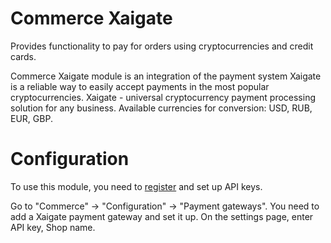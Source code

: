 # Commerce Xaigate

Provides functionality to pay for orders using cryptocurrencies and credit cards.

Commerce Xaigate module is an integration of the payment system
Xaigate is a reliable way to easily
accept payments in the most popular cryptocurrencies. Xaigate - universal cryptocurrency payment
processing solution for any business. Available currencies for conversion: USD, RUB, EUR, GBP.

# Configuration

To use this module, you need to [register](https://wallet.xaigate.com/register) and
set up API keys.

Go to "Commerce" -> "Configuration" -> "Payment gateways". You need to add a Xaigate payment
gateway and set it up. On the settings page, enter API key, Shop name.

